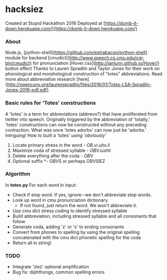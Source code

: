# hacksiez
Created at Stupid Hackathon 2016
Deployed at [https://dumb-it-down.herokuapp.com/]{https://dumb-it-down.herokuapp.com/}

### About
Node.js, [python-shell]{https://github.com/extrabacon/python-shell} module for backend
[cmudict]{http://www.speech.cs.cmu.edu/cgi-bin/cmudict}  for pronunciation
[Hover.css]{http://ianlunn.github.io/Hover/} button effect
Thanks to Lauren Spradlin and Taylor Jones for their work on phonological and  morphological construction of "totes"  abbreviations. Read more about abbreviation research [here]{http://opencuny.org/laurenspradlin/files/2016/01/Totes-LSA-Spradlin-Jones-2016-pdf.pdf}

### Basic rules for 'Totes' constructions
A 'totes' is a term for abbreviations (abbrevs?) that have proliferated from twitter into speech. Originally triggered by the abbreviation of 'totally,' 'totes' constructions can now be constructed without any preceding contraction. What was once 'totes adorbs' can now just be 'adorbs.' Intriguing!
How to built a 'totes' *using 'obviously'*
1. Locate primary stress in the word *- OB.vi.uhs.li*
2. Maximize coda of stressed syllable *- OBV.iushli*
3. Delete everything after the coda *- OBV*
4. Optional suffix *- OBVS or perhaps OBVSIEZ

### Algorithm
In **totes.py**
For each word in input:
* Check if stop word. If yes, ignore--we don't abbreviate stop words.
* Look up word in cmu pronunciation dictionary.
  * If not found, just return the word. We won't abbreviate it.
* Use cmu dict stress coding to identify stressed syllable
* Build abbreviation, including stressed syllable and all consonants that follow
* Generate coda, adding 'z' or 's' to ending consonants
* Convert from phones to spelling by using the original spelling concatenated with the cmu dict phonetic spelling for the coda
* Return all in string!

### TODO
* Integrate 'ziez' optional amplification
* Bug fix: diphthongs, common spelling errors
